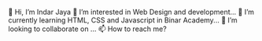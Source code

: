 👋 Hi, I’m Indar Jaya
👀 I’m interested in Web Design and development...
🌱 I’m currently learning HTML, CSS and Javascript in Binar Academy...
💞️ I’m looking to collaborate on ...
📫 How to reach me?
